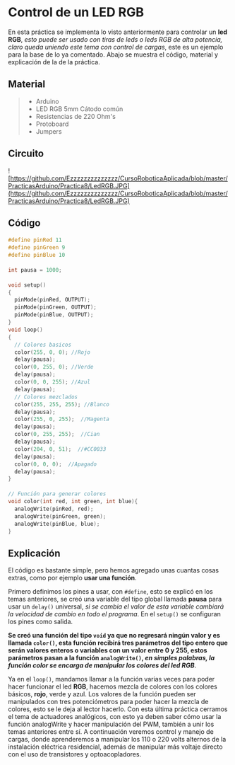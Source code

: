 # Control de un LED RGB

En esta práctica se implementa lo visto anteriormente para controlar un **led RGB**, _esto puede ser usado con tiras de leds o leds RGB de alta potencia, claro queda uniendo este tema con control de cargas_, este es un ejemplo para la base de lo ya comentado. Abajo se muestra el código, material y explicación de la de la práctica.

## Material 
> - Arduino
> - LED RGB 5mm Cátodo común
> - Resistencias de 220 Ohm's
> - Protoboard
> - Jumpers

## Circuito
![https://github.com/Ezzzzzzzzzzzzzz/CursoRoboticaAplicada/blob/master/PracticasArduino/Practica8/LedRGB.JPG](https://github.com/Ezzzzzzzzzzzzzz/CursoRoboticaAplicada/blob/master/PracticasArduino/Practica8/LedRGB.JPG)

## Código
```c
#define pinRed 11
#define pinGreen 9
#define pinBlue 10

int pausa = 1000;

void setup()
{
  pinMode(pinRed, OUTPUT);
  pinMode(pinGreen, OUTPUT);
  pinMode(pinBlue, OUTPUT);
}
void loop()
{
  // Colores basicos
  color(255, 0, 0);	//Rojo
  delay(pausa);
  color(0, 255, 0);	//Verde
  delay(pausa);
  color(0, 0, 255);	//Azul
  delay(pausa);
  // Colores mezclados
  color(255, 255, 255);	//Blanco
  delay(pausa);
  color(255, 0, 255);  //Magenta
  delay(pausa);
  color(0, 255, 255);  //Cian
  delay(pausa);
  color(204, 0, 51);  //#CC0033
  delay(pausa);
  color(0, 0, 0);  //Apagado
  delay(pausa);
}

// Función para generar colores
void color(int red, int green, int blue){
  analogWrite(pinRed, red);
  analogWrite(pinGreen, green);
  analogWrite(pinBlue, blue);
}
```

## Explicación
El código es bastante simple, pero hemos agregado unas cuantas cosas extras, como por ejemplo **usar una función**.

Primero definimos los pines a usar, con ``#define``, esto se explicó en los temas anteriores, se creó una  variable del tipo global llamada **pausa** para usar un ``delay()`` universal, _si se cambia el valor de esta variable cambiará la velocidad de cambio en todo el programa_. En el ``setup()`` se configuran los pines como salida. 

**Se creó una función del tipo ``void`` ya que no regresará ningún valor y es llamada ``color()``, esta función recibirá tres parámetros del tipo entero que serán valores enteros o variables con un valor entre 0 y 255, estos parámetros pasan a la función ``analogWrite()``, _en simples palabras, la función color se encarga de manipular los colores del led RGB_**.

Ya en el ``loop()``, mandamos llamar a la función varias veces para poder hacer funcionar el led **RGB**, hacemos mezcla de colores con los colores básicos, **rojo**, verde y azul. Los valores de la función pueden ser manipulados con tres potenciómetros para poder hacer la mezcla de colores, esto se le deja al lector hacerlo. Con esta última práctica cerramos el tema de actuadores analógicos, con esto ya deben saber cómo usar la función analogWrite y hacer manipulación del PWM, también a unir los temas anteriores entre sí. A continuación veremos control y manejo de cargas, donde aprenderemos a manipular los 110 o 220 volts alternos de la instalación eléctrica residencial, además de manipular más voltaje directo con el uso de transistores y optoacopladores.
<!--stackedit_data:
eyJoaXN0b3J5IjpbLTE4NjgyNjA2ODgsOTc3MDQ4NDUzXX0=
-->
